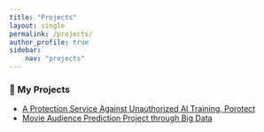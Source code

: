 ```yaml
---
title: "Projects"
layout: single
permalink: /projects/
author_profile: true
sidebar:
    nav: "projects"
---
```


### 🌈 My Projects

- [A Protection Service Against Unauthorized AI Training, Porotect](/projects/porotect/)
- [Movie Audience Prediction Project through Big Data](/projects/audience-prediction/)
